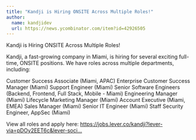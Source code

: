 ```yaml
---
title: "Kandji is Hiring ONSITE Across Multiple Roles!"
author:
  name: kandjidev
  url: https://news.ycombinator.com/item?id=42926505
---
```

Kandji is Hiring ONSITE Across Multiple Roles!

Kandji, a fast-growing company in Miami, is hiring for several exciting full-time, ONSITE positions. We have roles across multiple departments, including:

Customer Success Associate (Miami, APAC)
Enterprise Customer Success Manager (Miami)
Support Engineer (Miami)
Senior Software Engineers (Backend, Frontend, Full Stack, Mobile - Miami)
Engineering Manager (Miami)
Lifecycle Marketing Manager (Miami)
Account Executive (Miami, EMEA)
Sales Manager (Miami)
Senior IT Engineer (Miami)
Staff Security Engineer, AppSec (Miami)

View all roles and apply here: <a href="https:&#x2F;&#x2F;jobs.lever.co&#x2F;kandji?lever-via=pDOy2EET6c&amp;lever-social=job_site" rel="nofollow">https:&#x2F;&#x2F;jobs.lever.co&#x2F;kandji?lever-via=pDOy2EET6c&amp;lever-soci...</a>
<JobApplication />
